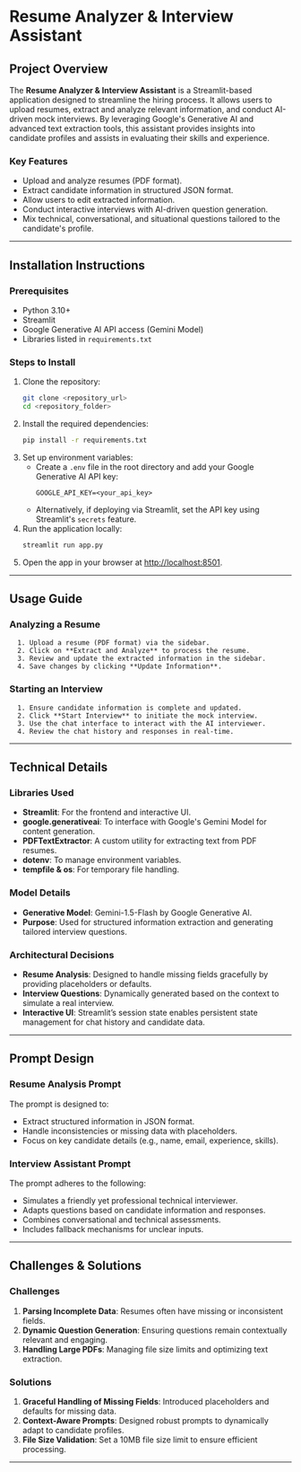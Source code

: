 # Resume Analyzer & Interview Assistant

## Project Overview
The **Resume Analyzer & Interview Assistant** is a Streamlit-based application designed to streamline the hiring process. It allows users to upload resumes, extract and analyze relevant information, and conduct AI-driven mock interviews. By leveraging Google's Generative AI and advanced text extraction tools, this assistant provides insights into candidate profiles and assists in evaluating their skills and experience.

### Key Features
- Upload and analyze resumes (PDF format).
- Extract candidate information in structured JSON format.
- Allow users to edit extracted information.
- Conduct interactive interviews with AI-driven question generation.
- Mix technical, conversational, and situational questions tailored to the candidate's profile.

---

## Installation Instructions

### Prerequisites
- Python 3.10+
- Streamlit
- Google Generative AI API access (Gemini Model)
- Libraries listed in `requirements.txt`

### Steps to Install
1. Clone the repository:
    ```bash
    git clone <repository_url>
    cd <repository_folder>
    ```
2. Install the required dependencies:
    ```bash
    pip install -r requirements.txt
    ```
3. Set up environment variables:
    - Create a `.env` file in the root directory and add your Google Generative AI API key:
      ```
      GOOGLE_API_KEY=<your_api_key>
      ```
    - Alternatively, if deploying via Streamlit, set the API key using Streamlit's `secrets` feature.
4. Run the application locally:
    ```bash
    streamlit run app.py
    ```
5. Open the app in your browser at [http://localhost:8501](http://localhost:8501).

---

## Usage Guide

### Analyzing a Resume
      1. Upload a resume (PDF format) via the sidebar.
      2. Click on **Extract and Analyze** to process the resume.
      3. Review and update the extracted information in the sidebar.
      4. Save changes by clicking **Update Information**.

### Starting an Interview
      1. Ensure candidate information is complete and updated.
      2. Click **Start Interview** to initiate the mock interview.
      3. Use the chat interface to interact with the AI interviewer.
      4. Review the chat history and responses in real-time.

---

## Technical Details

### Libraries Used
- **Streamlit**: For the frontend and interactive UI.
- **google.generativeai**: To interface with Google's Gemini Model for content generation.
- **PDFTextExtractor**: A custom utility for extracting text from PDF resumes.
- **dotenv**: To manage environment variables.
- **tempfile & os**: For temporary file handling.

### Model Details
- **Generative Model**: Gemini-1.5-Flash by Google Generative AI.
- **Purpose**: Used for structured information extraction and generating tailored interview questions.

### Architectural Decisions
- **Resume Analysis**: Designed to handle missing fields gracefully by providing placeholders or defaults.
- **Interview Questions**: Dynamically generated based on the context to simulate a real interview.
- **Interactive UI**: Streamlit’s session state enables persistent state management for chat history and candidate data.

---

## Prompt Design

### Resume Analysis Prompt
The prompt is designed to:
- Extract structured information in JSON format.
- Handle inconsistencies or missing data with placeholders.
- Focus on key candidate details (e.g., name, email, experience, skills).

### Interview Assistant Prompt
The prompt adheres to the following:
- Simulates a friendly yet professional technical interviewer.
- Adapts questions based on candidate information and responses.
- Combines conversational and technical assessments.
- Includes fallback mechanisms for unclear inputs.

---

## Challenges & Solutions

### Challenges
1. **Parsing Incomplete Data**: Resumes often have missing or inconsistent fields.
2. **Dynamic Question Generation**: Ensuring questions remain contextually relevant and engaging.
3. **Handling Large PDFs**: Managing file size limits and optimizing text extraction.

### Solutions
1. **Graceful Handling of Missing Fields**: Introduced placeholders and defaults for missing data.
2. **Context-Aware Prompts**: Designed robust prompts to dynamically adapt to candidate profiles.
3. **File Size Validation**: Set a 10MB file size limit to ensure efficient processing.

---
